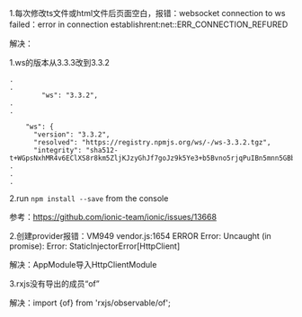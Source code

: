 1.每次修改ts文件或html文件后页面空白，报错：websocket connection to ws failed：error in connection establishrent:net::ERR_CONNECTION_REFURED



解决：

1.ws的版本从3.3.3改到3.3.2

```
.
.
        "ws": "3.3.2",
.
.

    "ws": {
      "version": "3.3.2",
      "resolved": "https://registry.npmjs.org/ws/-/ws-3.3.2.tgz",
      "integrity": "sha512-t+WGpsNxhMR4v6EClXS8r8km5ZljKJzyGhJf7goJz9k5Ye3+b5Bvno5rjqPuIBn5mnn5GBb7o8IrIWHxX1qOLQ==",
.
.
.
```

2.run `npm install --save` from the console

参考：https://github.com/ionic-team/ionic/issues/13668







2.创建provider报错：VM949 vendor.js:1654 ERROR Error: Uncaught (in promise): Error: StaticInjectorError[HttpClient]

解决：AppModule导入HttpClientModule





3.rxjs没有导出的成员“of”

解决：import {of} from 'rxjs/observable/of';





